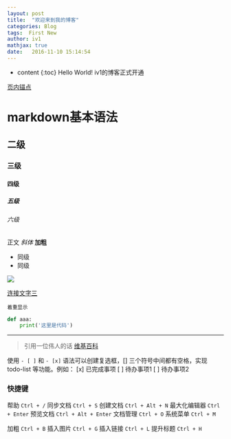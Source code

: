 ```yaml
---
layout: post
title:  "欢迎来到我的博客"
categories: Blog
tags:  First New
author: iv1
mathjax: true
date:   2016-11-10 15:14:54
---
```


* content
{:toc}
Hello World!
iv1的博客正式开通

[页内锚点](#六级)

# markdown基本语法
## 二级
### 三级
#### 四级
##### 五级
###### 六级
正文
*斜体*
**加粗**
- 同级
- 同级

![](https://img.alicdn.com/tfs/TB1LBzjOpXXXXcnXpXXXXXXXXXX-154-71.png)

[连接文字三](http://www.126.com 'title是网易')

`着重显示`
```python
def aaa:
	print('这里是代码')
```
---
<!--我是注释内容，前台不显示。上面三个横线就是分隔符-->
> 引用一位伟人的话 [维基百科](https://zh.wikipedia.org/wiki/Markdown)

使用 `- [ ]` 和 `- [x]` 语法可以创建复选框，[] 三个符号中间都有空格，实现 todo-list 等功能。例如：
[x] 已完成事项
[ ] 待办事项1
[ ] 待办事项2


### 快捷键

帮助    `Ctrl + /`
同步文档    `Ctrl + S`
创建文档    `Ctrl + Alt + N`
最大化编辑器    `Ctrl + Enter`
预览文档 `Ctrl + Alt + Enter`
文档管理    `Ctrl + O`
系统菜单    `Ctrl + M` 

加粗    `Ctrl + B`
插入图片    `Ctrl + G`
插入链接    `Ctrl + L`
提升标题    `Ctrl + H`



